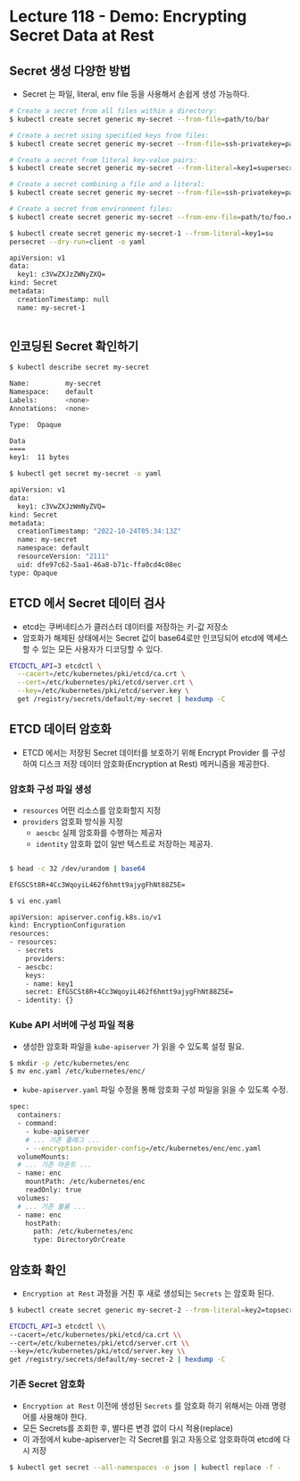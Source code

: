 # Lecture 118 - Demo: Encrypting Secret Data at Rest

## Secret 생성 다양한 방법

- Secret 는 파일, literal, env file 등을 사용해서 손쉽게 생성 가능하다.

```bash
# Create a secret from all files within a directory:
$ kubectl create secret generic my-secret --from-file=path/to/bar

# Create a secret using specified keys from files:
$ kubectl create secret generic my-secret --from-file=ssh-privatekey=path/to/id_rsa --from-file=ssh-publickey=path/to/id_rsa.pub

# Create a secret from literal key-value pairs:
$ kubectl create secret generic my-secret --from-literal=key1=supersecret --from-literal=key2=topsecret

# Create a secret combining a file and a literal:
$ kubectl create secret generic my-secret --from-file=ssh-privatekey=path/to/id_rsa --from-literal=passphrase=topsecret

# Create a secret from environment files:
$ kubectl create secret generic my-secret --from-env-file=path/to/foo.env --from-env-file=path/to/bar.env

$ kubectl create secret generic my-secret-1 --from-literal=key1=su
persecret --dry-run=client -o yaml

apiVersion: v1
data:
  key1: c3VwZXJzZWNyZXQ=
kind: Secret
metadata:
  creationTimestamp: null
  name: my-secret-1
  
```

## 인코딩된 Secret 확인하기

```bash
$ kubectl describe secret my-secret

Name:         my-secret
Namespace:    default
Labels:       <none>
Annotations:  <none>

Type:  Opaque

Data
====
key1:  11 bytes

$ kubectl get secret my-secret -o yaml

apiVersion: v1
data:
  key1: c3VwZXJzWmNyZVQ=
kind: Secret
metadata:
  creationTimestamp: "2022-10-24T05:34:13Z"
  name: my-secret
  namespace: default
  resourceVersion: "2111"
  uid: dfe97c62-5aa1-46a8-b71c-ffa0cd4c08ec
type: Opaque
```

## ETCD 에서 Secret 데이터 검사

- etcd는 쿠버네티스가 클러스터 데이터를 저장하는 키-값 저장소
- 암호화가 해제된 상태에서는 Secret 값이 base64로만 인코딩되어 etcd에 액세스할 수 있는 모든 사용자가 디코딩할 수 있다.

```bash
ETCDCTL_API=3 etcdctl \
  --cacert=/etc/kubernetes/pki/etcd/ca.crt \
  --cert=/etc/kubernetes/pki/etcd/server.crt \
  --key=/etc/kubernetes/pki/etcd/server.key \
  get /registry/secrets/default/my-secret | hexdump -C
```

## ETCD 데이터 암호화

- ETCD 에서는 저장된 Secret 데이터를 보호하기 위해 Encrypt Provider 를 구성하여 디스크 저장 데이터 암호화(Encryption at Rest) 메커니즘을 제공한다.

### 암호화 구성 파일 생성

- `resources` 어떤 리소스를 암호화할지 지정
- `providers` 암호화 방식을 지정
    - `aescbc` 실제 암호화를 수행하는 제공자
    - `identity` 암호화 없이 일반 텍스트로 저장하는 제공자.

```bash

$ head -c 32 /dev/urandom | base64

EfGSCSt8R+4Cc3WqoyiL462f6hmtt9ajygFhNt88Z5E=

$ vi enc.yaml

apiVersion: apiserver.config.k8s.io/v1
kind: EncryptionConfiguration
resources:
- resources:
  - secrets
    providers:
  - aescbc:
    keys:
    - name: key1
    secret: EfGSCSt8R+4Cc3WqoyiL462f6hmtt9ajygFhNt88Z5E=
  - identity: {}

```

### Kube API 서버에 구성 파일 적용

- 생성한 암호화 파일을 `kube-apiserver` 가 읽을 수 있도록 설정 필요.

```bash
$ mkdir -p /etc/kubernetes/enc
$ mv enc.yaml /etc/kubernetes/enc/

```

- `kube-apiserver.yaml` 파일 수정을 통해 암호화 구성 파일을 읽을 수 있도록 수정.

```bash
spec:
  containers:
  - command:
    - kube-apiserver
    # ... 기존 플래그 ...
    - --encryption-provider-config=/etc/kubernetes/enc/enc.yaml
  volumeMounts:
  # ... 기존 마운트 ...
  - name: enc
    mountPath: /etc/kubernetes/enc
    readOnly: true
  volumes:
  # ... 기존 볼륨 ...
  - name: enc
    hostPath:
      path: /etc/kubernetes/enc
      type: DirectoryOrCreate

```

## 암호화 확인

- `Encryption at Rest` 과정을 거친 후 새로 생성되는 `Secrets` 는 암호화 된다.

```bash
$ kubectl create secret generic my-secret-2 --from-literal=key2=topsecret

ETCDCTL_API=3 etcdctl \\
--cacert=/etc/kubernetes/pki/etcd/ca.crt \\
--cert=/etc/kubernetes/pki/etcd/server.crt \\
--key=/etc/kubernetes/pki/etcd/server.key \\
get /registry/secrets/default/my-secret-2 | hexdump -C

```

### 기존 Secret 암호화

- `Encryption at Rest` 이전에 생성된 `Secrets` 를 암호화 하기 위해서는 아래 명령어를 사용해야 한다.
- 모든 Secrets를 조회한 후, 별다른 변경 없이 다시 적용(replace)
- 이 과정에서 kube-apiserver는 각 Secret를 읽고 자동으로 암호화하여 etcd에 다시 저장

```bash
$ kubectl get secret --all-namespaces -o json | kubectl replace -f -

```